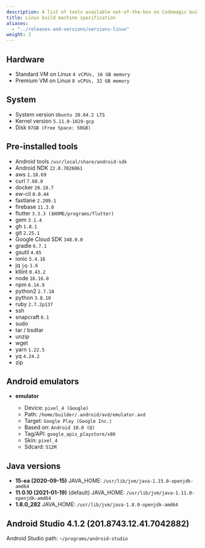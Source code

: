 ```yaml
---
description: A list of tools available out-of-the-box on Codemagic build machines.
title: Linux build machine specification
aliases:
  - "../releases-and-versions/versions-linux"
weight: 2
---
```


## Hardware

- Standard VM on Linux `4 vCPUs, 16 GB memory`
- Premium VM on Linux `8 vCPUs, 32 GB memory`

## System

- System version `Ubuntu 20.04.2 LTS`
- Kernel version `5.11.0-1029-gcp`
- Disk `97GB (Free Space: 50GB)`

## Pre-installed tools

- Android tools `/usr/local/share/android-sdk`
- Android NDK `22.0.7026061`
- aws `1.18.69`
- curl `7.68.0`
- docker `20.10.7`
- ew-cli `0.0.44`
- fastlane `2.209.1`
- firebase `11.3.0`
- flutter `3.3.3 ($HOME/programs/flutter)`
- gem `3.1.4`
- gh `1.8.1`
- git `2.25.1`
- Google Cloud SDK `348.0.0`
- gradle `6.7.1`
- gsutil `4.65`
- ionic `5.4.16`
- jq `jq-1.6`
- ktlint `0.43.2`
- node `16.16.0`
- npm `6.14.9`
- python2 `2.7.18`
- python `3.8.10`
- ruby `2.7.2p137`
- ssh
- snapcraft `6.1`
- sudo
- tar / bsdtar
- unzip
- wget
- yarn `1.22.5`
- yq `4.24.2`
- zip

## Android emulators

- **emulator**

  - Device: `pixel_4 (Google)`
  - Path: `/home/builder/.android/avd/emulator.avd`
  - Target: `Google Play (Google Inc.)`
  - Based on: `Android 10.0 (Q)`
  - Tag/API: `google_apis_playstore/x86`
  - Skin: `pixel_4`
  - Sdcard: `512M`

## Java versions

- **15-ea (2020-09-15)** JAVA_HOME: `/usr/lib/jvm/java-1.15.0-openjdk-amd64`
- **11.0.10 (2021-01-19)** (default) JAVA_HOME: `/usr/lib/jvm/java-1.11.0-openjdk-amd64`
- **1.8.0_282** JAVA_HOME: `/usr/lib/jvm/java-1.8.0-openjdk-amd64`

## Android Studio 4.1.2 (201.8743.12.41.7042882)

Android Studio path: `~/programs/android-studio`
